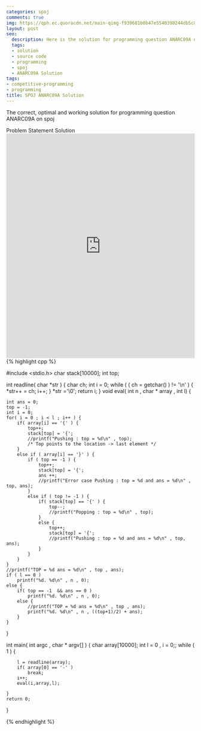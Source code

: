 ```yaml
---
categories: spoj
comments: true
img: https://qph.ec.quoracdn.net/main-qimg-f939681b0b47e5540398244db5c8966f?convert_to_webp=true
layout: post
seo:
  description: Here is the solution for programming question ANARC09A on spoj
  tags:
  - solution
  - source code
  - programming
  - spoj
  - ANARC09A Solution
tags:
- competitive-programming
- programming
title: SPOJ ANARC09A Solution
---
```

The correct, optimal and working solution for programming question ANARC09A on spoj

<div class="ui secondary pointing large menu">
  <a class="grey item" data-tab="problem-statement">
    Problem Statement
  </a>
  <a class="active item grey" data-tab="solution">
    Solution
  </a>
</div>
<div class="ui bottom attached tab" data-tab="problem-statement">
    <iframe src="http://www.spoj.com/problems/ANARC09A/" width="100%" height="600px" style="overflow: scroll; border: none;"></iframe>
</div>
<div class="ui bottom attached active tab" data-tab="solution">
{% highlight cpp %}

#include <stdio.h>
char stack[10000];
int top;

int readline( char *str ) {
        char ch;
	int i = 0;
        while ( ( ch = getchar() ) != '\n' ) {
                *str++ = ch;
		i++;
	}
        *str ='\0';
        return i;
}
void eval( int n , char * array , int l) {

	int ans = 0;
	top = -1;
	int i = 0;
	for( i = 0 ; i < l ; i++ ) {
		if( array[i] == '{' ) {
			top++;
			stack[top] = '{';
			//printf("Pushing : top = %d\n" , top);
			/* Top points to the location -> last element */
		}
		else if ( array[i] == '}' ) {
			if ( top == -1 ) {
				top++;
				stack[top] = '{';
				ans ++;
				//printf("Error case Pushing : top = %d and ans = %d\n" , top, ans);
			}
			else if ( top != -1 ) {
				if( stack[top] == '{' ) {
					top--;
					//printf("Popping : top = %d\n" , top);
				}
				else {
					top++;
					stack[top] = '{';
					//printf("Pushing : top = %d and ans = %d\n" , top, ans);
				}
			}
		}
	}
	//printf("TOP = %d ans = %d\n" , top , ans);	
	if ( l == 0 )
		printf("%d. %d\n" , n , 0);
	else {
		if( top == -1  && ans == 0 )
			printf("%d. %d\n" , n , 0);
		else {
			//printf("TOP = %d ans = %d\n" , top , ans);
			printf("%d. %d\n" , n , ((top+1)/2) + ans);
		}
	}
}

int main( int argc , char * argv[] ) {
	char array[10000];
	int l = 0 , i = 0;;
	while ( 1 ) {

		l = readline(array);
		if( array[0] == '-' )
			break;
		i++;
		eval(i,array,l);

	}
	return 0;
}


{% endhighlight %}
</div>
